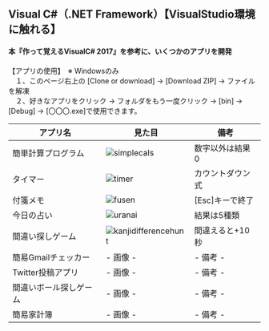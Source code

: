
## Visual C#（.NET Framework）【VisualStudio環境に触れる】
#### 本『作って覚えるVisualC# 2017』を参考に、いくつかのアプリを開発  

【アプリの使用】　※ Windowsのみ  
　１、このページ右上の [Clone or download] → [Download ZIP] → ファイルを解凍  
　２、好きなアプリをクリック → フォルダをもう一度クリック → [bin] → [Debug] → [〇〇〇.exe]で使用できます。  

| アプリ名 | 見た目 | 備考 |
| -- | -- | -- |
| 簡単計算プログラム | ![simplecals](https://user-images.githubusercontent.com/39142850/42465438-ec2e5fd6-83e6-11e8-95c4-b375aa308b8d.jpg) | 数字以外は結果 0 |
| タイマー | ![timer](https://user-images.githubusercontent.com/39142850/42465442-f0d8d96c-83e6-11e8-8c87-dae8b94006c8.jpg) | カウントダウン式 |
| 付箋メモ | ![fusen](https://user-images.githubusercontent.com/39142850/42465448-f4443470-83e6-11e8-849d-a9af699e5d13.jpg) | [Esc]キーで終了 |
| 今日の占い| ![uranai](https://user-images.githubusercontent.com/39142850/42465589-5fdc3b4c-83e7-11e8-8977-0e032a09d581.jpg) | 結果は5種類 |
| 間違い探しゲーム | ![kanjidifferencehunt](https://user-images.githubusercontent.com/39142850/42587763-b04c87fe-8576-11e8-9093-c569f9961a7f.jpg) | 間違えると+10秒 |
| 簡易Gmailチェッカー | - 画像 - | - 備考 - |
| Twitter投稿アプリ | - 画像 - | - 備考 - |
| 間違いボール探しゲーム | - 画像 - | - 備考 - |
| 簡易家計簿 | - 画像 - | - 備考 - |
